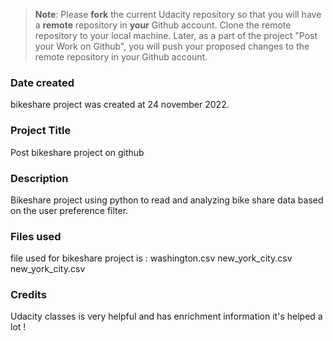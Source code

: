 >**Note**: Please **fork** the current Udacity repository so that you will have a **remote** repository in **your** Github account. Clone the remote repository to your local machine. Later, as a part of the project "Post your Work on Github", you will push your proposed changes to the remote repository in your Github account.

### Date created
bikeshare project was created at 24 november 2022. 

### Project Title
Post bikeshare project on github

### Description
Bikeshare project using python to read and analyzing bike share data based on the user preference filter.

### Files used
file used for bikeshare project is : 
washington.csv
new_york_city.csv
new_york_city.csv

### Credits
Udacity classes is very helpful and has enrichment information it's helped a lot ! 


